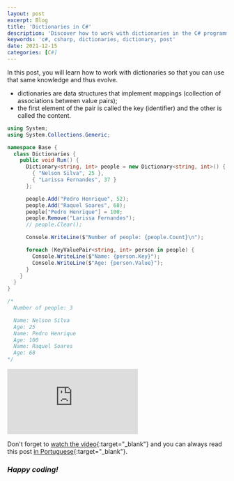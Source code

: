 ```yaml
---
layout: post
excerpt: Blog
title: 'Dictionaries in C#'
description: 'Discover how to work with dictionaries in the C# programming language. Get answers to your questions with the theory and examples presented.'
keywords: 'c#, csharp, dictionaries, dictionary, post'
date: 2021-12-15
categories: [C#]
---
```


In this post, you will learn how to work with dictionaries so that you can use that same knowledge and thus evolve.

- dictionaries are data structures that implement mappings (collection of associations between value pairs);
- the first element of the pair is called the key (identifier) and the other is called the content.

```csharp
using System;
using System.Collections.Generic;

namespace Base {
  class Dictionaries {
    public void Run() {
      Dictionary<string, int> people = new Dictionary<string, int>() {
        { "Nelson Silva", 25 },
        { "Larissa Fernandes", 37 }
      };

      people.Add("Pedro Henrique", 52);
      people.Add("Raquel Soares", 68);
      people["Pedro Henrique"] = 100;
      people.Remove("Larissa Fernandes");
      // people.Clear();

      Console.WriteLine($"Number of people: {people.Count}\n");

      foreach (KeyValuePair<string, int> person in people) {
        Console.WriteLine($"Name: {person.Key}");
        Console.WriteLine($"Age: {person.Value}");
      }
    }
  }
}

/*
  Number of people: 3

  Name: Nelson Silva
  Age: 25
  Name: Pedro Henrique
  Age: 100
  Name: Raquel Soares
  Age: 68
*/
```

<div class="video-container">
  <iframe src="https://www.youtube.com/embed/8q8-qNsEZGs" frameborder="0" allowfullscreen></iframe>
</div>

Don't forget to [watch the video](https://youtu.be/8q8-qNsEZGs){:target="\_blank"} and you can always read this post [in Portuguese](https://caffeinealgorithm.com/blog/dicionarios-em-csharp/){:target="\_blank"}.

### _Happy coding!_
